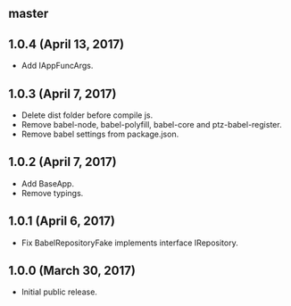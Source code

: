 ## master


## 1.0.4 (April 13, 2017)

* Add IAppFuncArgs.

## 1.0.3 (April 7, 2017)

* Delete dist folder before compile js.
* Remove babel-node, babel-polyfill, babel-core and ptz-babel-register.
* Remove babel settings from package.json.

## 1.0.2 (April 7, 2017)

* Add BaseApp.
* Remove typings.

## 1.0.1 (April 6, 2017)

* Fix BabelRepositoryFake implements interface IRepository<IEntityMinBase>.

## 1.0.0 (March 30, 2017)

* Initial public release.
